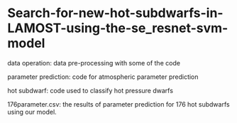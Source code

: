 # Search-for-new-hot-subdwarfs-in-LAMOST-using-the-se_resnet-svm-model

data operation: data pre-processing with some of the code

parameter prediction: code for atmospheric parameter prediction

hot subdwarf: code used to classify hot pressure dwarfs

176parameter.csv: the results of parameter prediction for 176 hot subdwarfs using our model.
